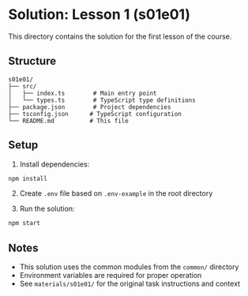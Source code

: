 # Solution: Lesson 1 (s01e01)

This directory contains the solution for the first lesson of the course.

## Structure

```
s01e01/
├── src/
│   ├── index.ts        # Main entry point
│   └── types.ts        # TypeScript type definitions
├── package.json        # Project dependencies
├── tsconfig.json      # TypeScript configuration
└── README.md          # This file
```

## Setup

1. Install dependencies:
```bash
npm install
```

2. Create `.env` file based on `.env-example` in the root directory

3. Run the solution:
```bash
npm start
```

## Notes

- This solution uses the common modules from the `common/` directory
- Environment variables are required for proper operation
- See `materials/s01e01/` for the original task instructions and context 